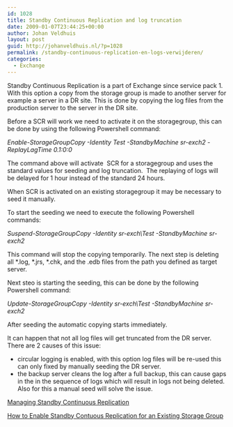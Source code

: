 ```yaml
---
id: 1028
title: Standby Continuous Replication and log truncation
date: 2009-01-07T23:44:25+00:00
author: Johan Veldhuis
layout: post
guid: http://johanveldhuis.nl/?p=1028
permalink: /standby-continuous-replication-en-logs-verwijderen/
categories:
  - Exchange
---
```

Standby Continuous Replication is a part of Exchange since service pack 1. With this option a copy from the storage group is made to another server for example a server in a DR site. This is done by copying the log files from the production server to the server in the DR site.

Before a SCR will work we need to activate it on the storagegroup, this can be done by using the following Powershell command:

_Enable-StorageGroupCopy -Identity Test -StandbyMachine sr-exch2 -ReplayLagTime 0.1:0:0_

The command above will activate  SCR for a storagegroup and uses the standard values for seeding and log truncation.  The replaying of logs will be delayed for 1 hour instead of the standard 24 hours.

When SCR is activated on an existing storagegroup it may be necessary to seed it manually.

To start the seeding we need to execute the following Powershell commands:

_Suspend-StorageGroupCopy -Identity sr-exch\Test -StandbyMachine sr-exch2_

This command will stop the copying temporarily. The next step is deleting all \*.log, \*.jrs, *.chk, and the .edb files from the path you defined as target server.

Next steo is starting the seeding, this can be done by the following Powershell command:

_Update-StorageGroupCopy -Identity_ _sr-exch\Test_ _-StandbyMachine sr-exch2_

After seeding the automatic copying starts immediately.

It can happen that not all log files will get truncated from the DR server. There are 2 causes of this issue:

  * circular logging is enabled, with this option log files will be re-used this can only fixed by manually seeding the DR server.
  * the backup server cleans the log after a full backup, this can cause gaps in the in the sequence of logs which will result in logs not being deleted. Also for this a manual seed will solve the issue.

<a href="http://technet.microsoft.com/en-us/library/bb676465.aspx" target="_blank">Managing Standby Continuous Replication</a>

<a href="http://technet.microsoft.com/en-us/library/bb691015.aspx" target="_blank">How to Enable Standby Contuous Replication for an Existing Storage Group</a>
